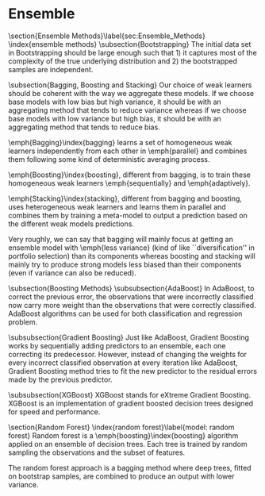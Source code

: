 # Ensemble
\section{Ensemble Methods}\label{sec:Ensemble_Methods}
\index{ensemble methods}
\subsection{Bootstrapping}
The initial data set in Bootstrapping should be large enough such that 1) it captures most of the complexity of the true underlying distribution and 2) the bootstrapped samples are independent.

\subsection{Bagging, Boosting and Stacking}
Our choice of weak learners should be coherent with the way we aggregate these models. If we choose base models with low bias but high variance, it should be with an aggregating method that tends to reduce variance whereas if we choose base models with low variance but high bias, it should be with an aggregating method that tends to reduce bias.

\emph{Bagging}\index{bagging} learns a set of homogeneous weak learners independently from each other in \emph{parallel} and combines them following some kind of deterministic averaging process.

\emph{Boosting}\index{boosting}, different from bagging, is to train these homogeneous weak learners \emph{sequentially} and \emph{adaptively}.

\emph{Stacking}\index{stacking}, different from bagging and boosting, uses heterogeneous weak learners and learns them in parallel and combines them by training a meta-model to output a prediction based on the different weak models predictions.

Very roughly, we can say that bagging will mainly focus at getting an ensemble model with \emph{less variance} (kind of like ``diversification'' in portfolio selection) than its components whereas boosting and stacking will mainly try to produce strong models less biased than their components (even if variance can also be reduced).


\subsection{Boosting Methods}
\subsubsection{AdaBoost}
In AdaBoost, to correct the previous error, the observations that were incorrectly classified now carry more weight than the observations that were correctly classified. AdaBoost algorithms can be used for both classification and regression problem.

\subsubsection{Gradient Boosting}
Just like AdaBoost, Gradient Boosting works by sequentially adding predictors to an ensemble, each one correcting its predecessor. However, instead of changing the weights for every incorrect classified observation at every iteration like AdaBoost, Gradient Boosting method tries to fit the new predictor to the residual errors made by the previous predictor.

\subsubsection{XGBoost}
XGBoost stands for eXtreme Gradient Boosting. XGBoost is an implementation of gradient boosted decision trees designed for speed and performance. 


\section{Random Forest}
\index{random forest}\label{model: random forest}
Random forest is a \emph{boosting}\index{boosting} algorithm applied on an ensemble of decision trees. Each tree is trained by random sampling the observations and the subset of features.

The random forest approach is a bagging method where deep trees, fitted on bootstrap samples, are combined to produce an output with lower variance.